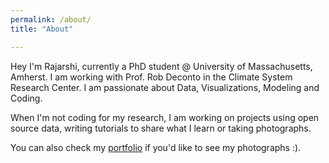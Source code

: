 ```yaml
---
permalink: /about/
title: "About"

---
```

Hey I'm Rajarshi, currently a PhD student @ University of Massachusetts, Amherst. I am working with Prof. Rob Deconto in the Climate System Research Center. I am passionate about Data, Visualizations, Modeling and Coding.

When I'm not coding for my research, I am working on projects using open source data, writing tutorials to share what I learn or taking photographs.

You can also check my <a href="http://xcitech.github.io" target="blank">portfolio</a> if you'd like to see my photographs :).

